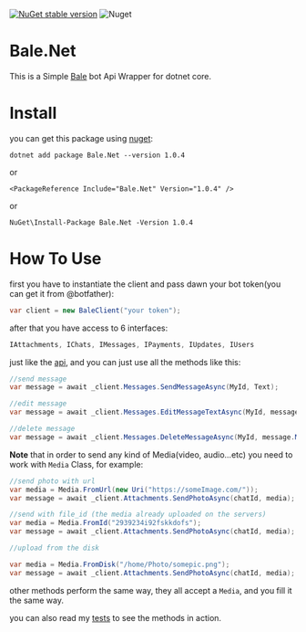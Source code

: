 [![NuGet stable version](https://badgen.net/nuget/v/Bale.Net)](https://www.nuget.org/packages/Bale.Net)
![Nuget](https://img.shields.io/nuget/dt/Bale.Net)

# Bale.Net

This is a Simple [Bale](https://bale.ai/) bot Api Wrapper for dotnet core.

# Install

you can get this package using [nuget](https://www.nuget.org/packages/Bale.Net/):

`dotnet add package Bale.Net --version 1.0.4`

or

`<PackageReference Include="Bale.Net" Version="1.0.4" />`

or

`NuGet\Install-Package Bale.Net -Version 1.0.4`

# How To Use

first you have to instantiate the client and pass dawn your bot token(you can get it from @botfather):

```csharp
var client = new BaleClient("your token");
```

after that you have access to 6 interfaces:

```csharp
IAttachments, IChats, IMessages, IPayments, IUpdates, IUsers
```

just like the [api](https://dev.bale.ai/api), and you can just use all the methods like this:

```csharp
//send message
var message = await _client.Messages.SendMessageAsync(MyId, Text);

//edit message
var message = await _client.Messages.EditMessageTextAsync(MyId, messageId, $"new txt");

//delete message
var message = await _client.Messages.DeleteMessageAsync(MyId, message.MessageId);
```

**Note** that in order to send any kind of Media(video, audio...etc) you need to work with `Media` Class, for example:

```csharp
//send photo with url
var media = Media.FromUrl(new Uri("https://someImage.com/"));
var message = await _client.Attachments.SendPhotoAsync(chatId, media);

//send with file_id (the media already uploaded on the servers)
var media = Media.FromId("2939234i92fskkdofs");
var message = await _client.Attachments.SendPhotoAsync(chatId, media);

//upload from the disk

var media = Media.FromDisk("/home/Photo/somepic.png");
var message = await _client.Attachments.SendPhotoAsync(chatId, media);
```

other methods perform the same way, they all accept a `Media`, and you fill it the same way.

you can also read my [tests](https://github.com/MrAliSalehi/Bale.Net/tree/master/Bale.Net.NUnit/InterfaceTests) to see the methods in action.
